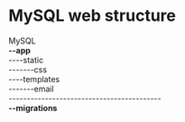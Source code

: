 # MySQL web structure<br />
MySQL <br />
<b>--app</b> <br />
----static <br />
-------css <br />
----templates <br />
-------email <br />
------------------------------------------<br />
<b>--migrations</b> <br />
